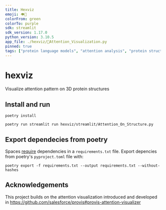 ```yaml
---
title: Hexviz
emoji: 👁️🧬
colorFrom: green
colorTo: purple
sdk: streamlit
sdk_version: 1.17.0
python_version: 3.10.5
app_file: ./hexviz/🧬Attention_Visualization.py
pinned: true
tags: ["protein language models", "attention analysis", "protein structure", "biology"]
---
```

# hexviz
Visualize attention pattern on 3D protein structures

## Install and run

```shell
poetry install

poetry run streamlit run hexviz/streamlit/Attention_On_Structure.py
```

## Export dependecies from poetry
Spaces [require](https://huggingface.co/docs/hub/spaces-dependencies#adding-your-own-dependencies) dependencies in a `requirements.txt` file. Export depencies from poetry's `pyproject.toml` file with:
```shell
poetry export -f requirements.txt --output requirements.txt --without-hashes
```

## Acknowledgements
This project builds on the attention visualization introduced and developed in 
https://github.com/salesforce/provis#provis-attention-visualizer
